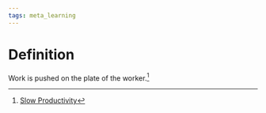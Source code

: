 ```yaml
---
tags: meta_learning
---
```


# Definition

Work is pushed on the plate of the worker.[^1]

[^1]: [Slow Productivity](zotero://open-pdf/library/items/LZM6GRZL?page=116)